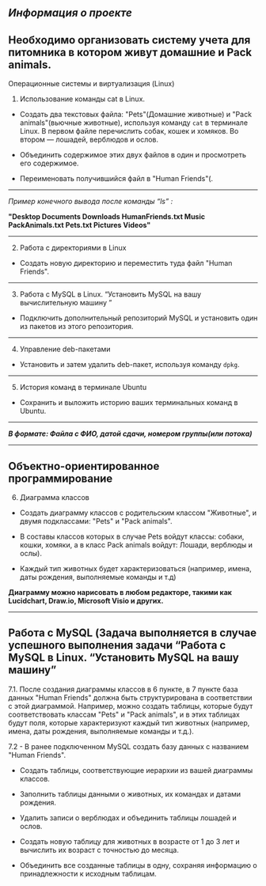 ***Информация о проекте***
-----
Необходимо организовать систему учета для питомника в котором живут домашние и Pack animals.
-----

Операционные системы и виртуализация (Linux)

1. Использование команды cat в Linux.

- Создать два текстовых файла: "Pets"(Домашние животные) и "Pack animals"(вьючные животные), используя команду `cat` в терминале Linux. В первом файле перечислить собак, кошек и хомяков. Во втором — лошадей, верблюдов и ослов.

- Объединить содержимое этих двух файлов в один и просмотреть его содержимое.

- Переименовать получившийся файл в "Human Friends"(.

-----

*Пример конечного вывода после команды “ls” :*

**"Desktop Documents Downloads HumanFriends.txt Music PackAnimals.txt Pets.txt Pictures Videos"**

-----

2. Работа с директориями в Linux

- Создать новую директорию и переместить туда файл "Human Friends".

-----

3. Работа с MySQL в Linux. “Установить MySQL на вашу вычислительную машину ”

- Подключить дополнительный репозиторий MySQL и установить один из пакетов из этого репозитория.

-----

4. Управление deb-пакетами

- Установить и затем удалить deb-пакет, используя команду `dpkg`.

-----

5. История команд в терминале Ubuntu

- Сохранить и выложить историю ваших терминальных команд в Ubuntu.

-----
***В формате: Файла с ФИО, датой сдачи, номером группы(или потока)***

---
Объектно-ориентированное программирование
---


6. Диаграмма классов

- Создать диаграмму классов с родительским классом "Животные", и двумя подклассами: "Pets" и "Pack animals".

- В составы классов которых в случае Pets войдут классы: собаки, кошки, хомяки, а в класс Pack animals войдут: Лошади, верблюды и ослы).

-  Каждый тип животных будет характеризоваться (например, имена, даты рождения, выполняемые команды и т.д)

**Диаграмму можно нарисовать в любом редакторе, такими как Lucidchart, Draw.io, Microsoft Visio и других.**

---

Работа с MySQL (Задача выполняется в случае успешного выполнения задачи “Работа с MySQL в Linux. “Установить MySQL на вашу машину”
---

7.1. После создания диаграммы классов в 6 пункте, в 7 пункте база данных "Human Friends" должна быть структурирована в соответствии с этой диаграммой. Например, можно создать таблицы, которые будут соответствовать классам "Pets" и "Pack animals", и в этих таблицах будут поля, которые характеризуют каждый тип животных (например, имена, даты рождения, выполняемые команды и т.д.).

7.2 - В ранее подключенном MySQL создать базу данных с названием "Human Friends".

- Создать таблицы, соответствующие иерархии из вашей диаграммы классов.

- Заполнить таблицы данными о животных, их командах и датами рождения.

- Удалить записи о верблюдах и объединить таблицы лошадей и ослов.

- Создать новую таблицу для животных в возрасте от 1 до 3 лет и вычислить их возраст с точностью до месяца.

- Объединить все созданные таблицы в одну, сохраняя информацию о принадлежности к исходным таблицам.